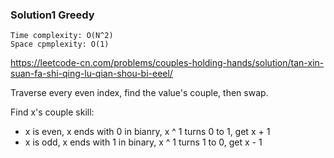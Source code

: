 ### Solution1 Greedy

```
Time complexity: O(N^2)
Space cpmplexity: O(1)
```

https://leetcode-cn.com/problems/couples-holding-hands/solution/tan-xin-suan-fa-shi-qing-lu-qian-shou-bi-eeel/

Traverse every even index, find the value's couple, then swap.

Find x's couple skill:

- x is even, x ends with 0 in bianry, x ^ 1 turns 0 to 1, get x + 1
- x is odd, x ends with 1 in binary, x ^ 1 turns 1 to 0, get x - 1

